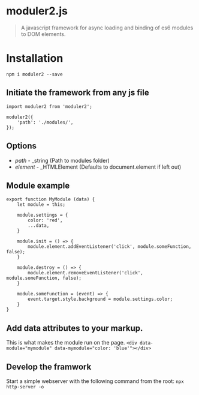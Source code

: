 moduler2.js
==========

> A javascript framework for async loading and binding of es6 modules to DOM elements.

# Installation
`npm i moduler2 --save`

## Initiate the framework from any js file
```
import moduler2 from 'moduler2';

moduler2({
    'path': './modules/',
});
```

## Options
* *path* - _string (Path to modules folder)
* *element* - _HTMLElement (Defaults to document.element if left out)

## Module example
```
export function MyModule (data) {
	let module = this;

	module.settings = {
		color: 'red',
		...data,
	}

	module.init = () => {
		module.element.addEventListener('click', module.someFunction, false);
	}

	module.destroy = () => {
		module.element.removeEventListener('click', module.someFunction, false);
	}
	
	module.someFunction = (event) => {
		event.target.style.background = module.settings.color;
	}
}
```

## Add data attributes to your markup.
This is what makes the module run on the page.
`<div data-module="mymodule" data-mymodule="color: 'blue'"></div>`

## Develop the framwork
Start a simple webserver with the following command from the root:
`npx http-server -o`